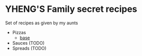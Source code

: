 # YHENG'S Family secret recipes

Set of recipes as given by my aunts

* Pizzas
  - [base](./pizzas/base.md)
* Sauces (TODO)
* Spreads (TODO)
